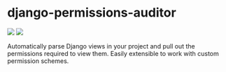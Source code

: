 django-permissions-auditor
==========================

[![](https://img.shields.io/pypi/v/django-permissions-auditor.svg)](https://pypi.org/project/django-permissions-auditor/)
[![](https://readthedocs.org/projects/django-permissions-auditor/badge/?version=latest&style=flat)](https://django-permissions-auditor.readthedocs.io/en/latest/)


Automatically parse Django views in your project and pull out the permissions required to view them. Easily extensible to work with custom permission schemes.
